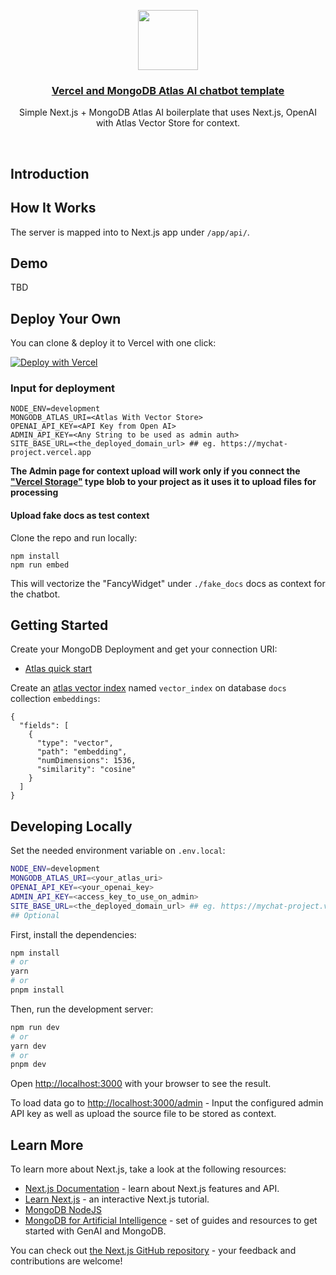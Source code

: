<p align="center">
  <a href="https://nextjs-fastapi-starter.vercel.app/">
    <img src="https://assets.vercel.com/image/upload/v1588805858/repositories/vercel/logo.png" height="96">
    <h3 align="center">Vercel and MongoDB Atlas AI chatbot template</h3>
  </a>
</p>

<p align="center">Simple Next.js + MongoDB Atlas AI boilerplate that uses Next.js, OpenAI with Atlas Vector Store for context.</p>

<br/>

## Introduction

## How It Works

The server is mapped into to Next.js app under `/app/api/`.


## Demo

TBD

## Deploy Your Own

You can clone & deploy it to Vercel with one click:

[![Deploy with Vercel](https://vercel.com/button)](https://vercel.com/new/clone?repository-url=https%3A%2F%2Fgithub.com%2Fmongodb-developer%2Fvercel-ai-vector-search-template&env=MONGODB_ATLAS_URI,OPENAI_API_KEY,ADMIN_API_KEY,SITE_BASE_URL,NODE_ENV)

### Input for deployment
```
NODE_ENV=development
MONGODB_ATLAS_URI=<Atlas With Vector Store>
OPENAI_API_KEY=<API Key from Open AI>
ADMIN_API_KEY=<Any String to be used as admin auth>
SITE_BASE_URL=<the_deployed_domain_url> ## eg. https://mychat-project.vercel.app

```



**The Admin page for context upload will work only if you connect the ["Vercel Storage"](https://vercel.com/docs/storage/vercel-blob) type blob to your project as it uses it to upload files for processing**

#### Upload fake docs as test context

Clone the repo and run locally:
```
npm install
npm run embed
```

This will vectorize the "FancyWidget" under `./fake_docs` docs as context for the chatbot.


## Getting Started

Create your MongoDB Deployment and get your connection URI:
- [Atlas quick start](https://www.mongodb.com/docs/atlas/getting-started/)

Create an [atlas vector index](https://www.mongodb.com/docs/atlas/atlas-vector-search/create-index/) named `vector_index` on database `docs` collection ```embeddings```:
```
{
  "fields": [
    {
      "type": "vector",
      "path": "embedding",
      "numDimensions": 1536,
      "similarity": "cosine"
    }
  ]
}
```

## Developing Locally

Set the needed environment variable on `.env.local`:
```bash
NODE_ENV=development
MONGODB_ATLAS_URI=<your_atlas_uri>
OPENAI_API_KEY=<your_openai_key>
ADMIN_API_KEY=<access_key_to_use_on_admin>
SITE_BASE_URL=<the_deployed_domain_url> ## eg. https://mychat-project.vercel.app
## Optional

```

First, install the dependencies:

```bash
npm install
# or
yarn
# or
pnpm install
```

Then, run the development server:

```bash
npm run dev
# or
yarn dev
# or
pnpm dev
```

Open [http://localhost:3000](http://localhost:3000) with your browser to see the result.

To load data go to [http://localhost:3000/admin](http://localhost:3000/admin) - Input the configured admin API key as well as upload the source file to be stored as context.

## Learn More

To learn more about Next.js, take a look at the following resources:

- [Next.js Documentation](https://nextjs.org/docs) - learn about Next.js features and API.
- [Learn Next.js](https://nextjs.org/learn) - an interactive Next.js tutorial.
- [MongoDB NodeJS](https://www.mongodb.com/docs/drivers/node/current/)
- [MongoDB for Artificial Intelligence](https://www.mongodb.com/use-cases/artificial-intelligence) - set of guides and resources to get started with GenAI and MongoDB.

You can check out [the Next.js GitHub repository](https://github.com/vercel/next.js/) - your feedback and contributions are welcome!

